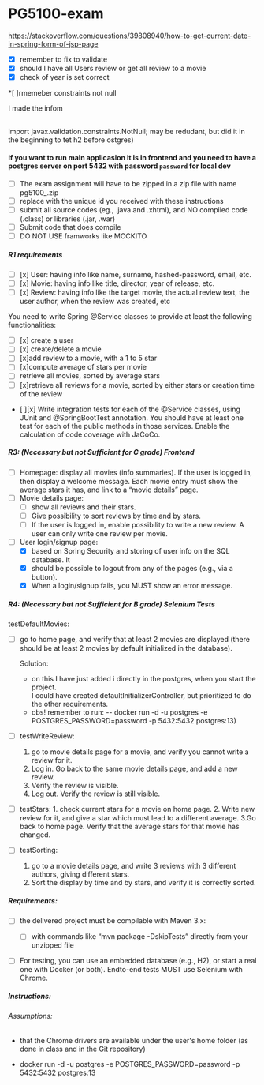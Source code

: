 # PG5100-exam
https://stackoverflow.com/questions/39808940/how-to-get-current-date-in-spring-form-of-jsp-page
* [x] remember to fix to validate
* [x] should I have all Users review or get all review to a movie
* [x] check of year is set correct

*[ ]rmemeber constraints not null
 
I made the infom

## 

import javax.validation.constraints.NotNull;
may be redudant, but did it in the beginning to tet h2 before ostgres) 
#### if you want to run main applicasion it is in frontend and you need to have a postgres server on port 5432 with password `password` for local dev

* [ ] The exam assignment will have to be zipped in a zip file with name pg5100_<id>.zip
* [ ] replace <id> with the unique id you received with these instructions
* [ ] submit all source codes (eg., .java and .xhtml), and NO compiled code (.class) or libraries (.jar, .war)
* [ ] Submit code that does compile
* [ ] DO NOT USE framworks like MOCKITO

##### R1 requirements 
* [ ] [x] User: having info like name, surname, hashed-password, email, etc.
* [ ] [x] Movie: having info like title, director, year of release, etc.
* [ ] [x] Review: having info like the target movie, the actual review text, the user author, when the
  review was created, etc

You need to write Spring @Service classes to provide at least the following functionalities:

* [ ] [x] create a user
* [ ] [x] create/delete a movie
* [ ] [x]add review to a movie, with a 1 to 5 star
* [ ] [x]compute average of stars per movie
* [ ] retrieve all movies, sorted by average stars
* [ ] [x]retrieve all reviews for a movie, sorted by either stars or creation time of the review

* [ ][x] Write integration tests for each of the @Service classes, using JUnit and @SpringBootTest annotation. You
  should have at least one test for each of the public methods in those services. Enable the calculation of
  code coverage with JaCoCo.

##### R3: (Necessary but not Sufficient for C grade) Frontend

* [ ] Homepage: display all movies (info summaries). If the user is logged in, then display a welcome
  message. Each movie entry must show the average stars it has, and link to a “movie details”
  page.
* [ ] Movie details page:
    * [ ] show all reviews and their stars. 
    * [ ] Give possibility to sort reviews by time and
          by stars. 
    * [ ] If the user is logged in, enable possibility to write a new review. A user can only write
          one review per movie.
      
* [ ] User login/signup page:
  * [x] based on Spring Security and storing of user info on the SQL database. It
  * [x] should be possible to logout from any of the pages (e.g., via a button). 
  * [x] When a login/signup fails, you MUST show an error message.

##### R4: (Necessary but not Sufficient for B grade) Selenium Tests

testDefaultMovies: 
  * [ ] go to home page, and verify that at least 2 movies are displayed (there
        should be at least 2 movies by default initialized in the database).
    
    Solution:
    -  on this I have just added i directly in the postgres, when you start the project.  
       I could have created defaultInitializerController, but prioritized to do the other requirements.  
    -   obs! remember to run:
        -- docker run -d -u postgres -e POSTGRES_PASSWORD=password -p 5432:5432 postgres:13)
    
* [ ] testWriteReview:
    1.  go to movie details page for a movie, and verify you cannot write a review for
        it. 
    2. Log in. Go back to the same movie details page, and add a new review. 
    3. Verify the review is visible.
    4. Log out. Verify the review is still visible.
  
* [ ] testStars: 
      1. check current stars for a movie on home page. 
      2. Write new review for it, and give a star
          which must lead to a different average. 
      3.Go back to home page. Verify that the average stars for
        that movie has changed.

* [ ] testSorting: 
  1. go to a movie details page, and write 3 reviews with 3 different authors, giving
  different stars. 
  2. Sort the display by time and by stars, and verify it is correctly sorted.




##### Requirements:

* [ ] the delivered project must be compilable with Maven 3.x:
    * [ ] with commands like “mvn package -DskipTests”
  directly from your unzipped file

* [ ] For testing, you can use an embedded database (e.g., H2), or start a real one with Docker (or both). Endto-end tests MUST use Selenium with Chrome.





##### Instructions:

###### Assumptions:
* that the Chrome drivers are
available under the user's home folder (as done in class and in the Git repository)

- docker run -d -u postgres -e POSTGRES_PASSWORD=password -p 5432:5432 postgres:13